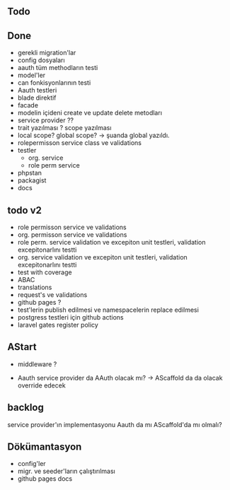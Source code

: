 ## Todo

## Done
- gerekli migration'lar 
- config dosyaları 
- aauth tüm methodların testi
- model'ler
- can fonkisyonlarının testi
- Aauth testleri
- blade direktif
- facade
- modelin içideni create ve update delete metodları
- service provider ??
- trait yazılması ? scope yazılması
- local scope? global scope? -> şuanda global yazıldı.
- rolepermisson service class ve validations
- testler
  - org. service
  - role perm service
- phpstan
- packagist 
- docs

## todo v2
- role permisson service ve validations
- org. permisson service ve validations
- role perm. service validation ve excepiton unit testleri, validation excepitonarlını testti
- org. service validation ve excepiton unit testleri, validation excepitonarlını testti
- test with coverage
- ABAC
- translations
- request's ve validations
- github pages ?
- test'lerin publish edilmesi ve namespacelerin replace edilmesi
- postgress testleri için github actions
- laravel gates register policy


## AStart
- middleware ?

- Aauth service provider da AAuth olacak mı? -> AScaffold da da olacak override edecek




## backlog
service provider'ın implementasyonu Aauth da mı AScaffold'da mı olmalı?

## Dökümantasyon

- config'ler
- migr. ve seeder'ların çalıştırılması
- github pages docs
